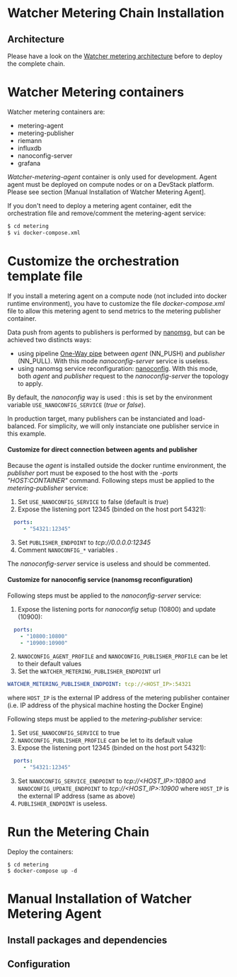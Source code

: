 Watcher Metering Chain Installation
===================================

Architecture
------------
Please have a look on the [Watcher metering architecture] before to deploy the complete chain.

[Watcher metering architecture]: https://factory.b-com.com/www/watcher/watcher-metering

Watcher Metering containers
===========================

Watcher metering containers are:
 -   metering-agent
 -   metering-publisher
 -   riemann
 -   influxdb
 -   nanoconfig-server
 -   grafana


*Watcher-metering-agent* container is only used for development. Agent agent must be deployed on compute nodes or on a DevStack platform. Please see section [Manual Installation of Watcher Metering Agent]. 

If you don't need to deploy a metering agent container, edit the orchestration file and remove/comment the metering-agent service:
```sh
$ cd metering
$ vi docker-compose.xml
```

Customize the orchestration template file
=========================================

If you install a metering agent on a compute node (not included into docker runtime environment), you have to customize the file *docker-compose.xml* file to allow this metering agent to send metrics to the metering publisher container.

Data push from agents to publishers is performed by [nanomsg](http://nanomsg.org/index.html), but can be achieved two distincts ways:
- using pipeline [One-Way pipe](http://tim.dysinger.net/posts/2013-09-16-getting-started-with-nanomsg.html) between *agent* (NN_PUSH) and *publisher* (NN_PULL). With this mode *nanoconfig-server* service is useless.
- using nanomsg service reconfiguration: [nanoconfig](https://github.com/nanomsg/nanoconfig). With this mode, both *agent* and *publisher* request to the *nanoconfig-server* the topology to apply.

By default, the *nanoconfig* way is used : this is set by the environment variable `USE_NANOCONFIG_SERVICE` (*true* or *false*).

In production target, many publishers can be instanciated and load-balanced. For simplicity, we will only instanciate one publisher service in this example.

#### Customize for direct connection between agents and publisher
Because the *agent* is installed outside the docker runtime environment, the *publisher* port must be exposed to the host with the *-ports "HOST:CONTAINER"* command. 
Following steps must be applied to the *metering-publisher* service:
1. Set `USE_NANOCONFIG_SERVICE` to false (default is *true*)
2. Expose the listening port 12345 (binded on the host port 54321):
``` yaml
  ports:
     - "54321:12345"
```
3. Set `PUBLISHER_ENDPOINT` to *tcp://0.0.0.0:12345*
4. Comment  `NANOCONFIG_*` variables .

The *nanoconfig-server* service is useless and should be commented.

#### Customize for nanoconfig service (nanomsg reconfiguration)
Following steps must be applied to the *nanoconfig-server* service:
1. Expose the listening ports for *nanoconfig* setup (10800) and update (10900):
``` yaml
  ports:
    - "10800:10800"
    - "10900:10900"
```
2. `NANOCONFIG_AGENT_PROFILE` and `NANOCONFIG_PUBLISHER_PROFILE` can be let to their default values
2. Set the `WATCHER_METERING_PUBLISHER_ENDPOINT` url
``` yaml
WATCHER_METERING_PUBLISHER_ENDPOINT: tcp://<HOST_IP>:54321
```
where `HOST_IP` is the external IP address of the metering publisher container (i.e. IP address of the physical machine hosting the Docker Engine)

Following steps must be applied to the *metering-publisher* service:
1. Set `USE_NANOCONFIG_SERVICE` to true
2. `NANOCONFIG_PUBLISHER_PROFILE` can be let to its default value
3. Expose the listening port 12345 (binded on the host port 54321):
``` yaml
  ports:
     - "54321:12345"
```
3. Set `NANOCONFIG_SERVICE_ENDPOINT` to *tcp://<HOST_IP>:10800* and `NANOCONFIG_UPDATE_ENDPOINT` to *tcp://<HOST_IP>:10900* where `HOST_IP` is the external IP address (same as above)
4. `PUBLISHER_ENDPOINT` is useless.


Run the Metering Chain
======================
Deploy the containers:

    $ cd metering
    $ docker-compose up -d


Manual Installation of Watcher Metering Agent
=============================================

Install packages and dependencies
---------------------------------

Configuration
-------------

